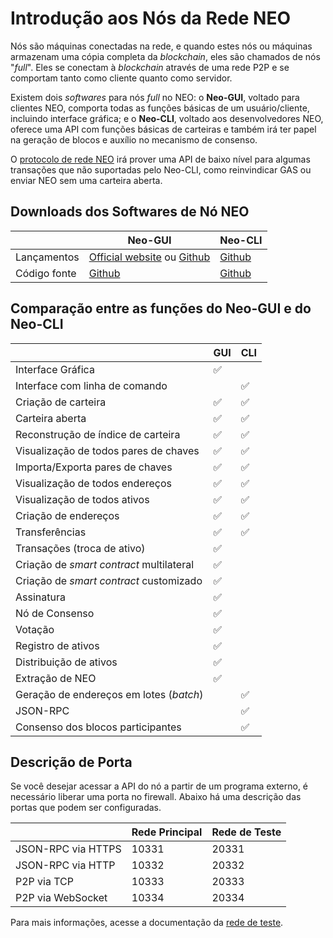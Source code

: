 # Introdução aos Nós da Rede NEO
Nós são máquinas conectadas na rede, e quando estes nós ou máquinas armazenam uma cópia completa da *blockchain*, eles são chamados de nós "*full*". Eles se conectam à *blockchain* através de uma rede P2P e se comportam tanto como cliente quanto como servidor.

Existem dois *softwares* para nós *full* no NEO: o **Neo-GUI**, voltado para clientes NEO, comporta todas as funções básicas de um usuário/cliente, incluindo interface gráfica; e o **Neo-CLI**, voltado aos desenvolvedores NEO, oferece uma API com funções básicas de carteiras e também irá ter papel na geração de blocos e auxílio no mecanismo de consenso.

O [protocolo de rede NEO](network-protocol.md) irá prover uma API de baixo nível para algumas transações que não suportadas pelo Neo-CLI, como reinvindicar GAS ou enviar NEO sem uma carteira aberta.

## Downloads dos Softwares de Nó NEO 

|      | Neo-GUI                        | Neo-CLI                        |
| ---- | ---------------------------------------- | ---------------------------------------- |
| Lançamentos | [Official website](https://www.neo.org/download) ou [Github](https://github.com/neo-project/neo-gui/releases) | [Github](https://github.com/neo-project/neo-cli/releases) |
| Código fonte | [Github](https://github.com/neo-project/neo-gui) | [Github](https://github.com/neo-project/neo-cli) |

## Comparação entre as funções do Neo-GUI e do Neo-CLI

|           | GUI  | CLI  |
| --------- | ---- | ---- |
| Interface Gráfica | ✅    |      |
| Interface com linha de comando |      | ✅    |
| Criação de carteira | ✅    | ✅    |
| Carteira aberta | ✅    | ✅  |
| Reconstrução de índice de carteira | ✅    | ✅    |
| Visualização de todos pares de chaves | ✅    | ✅    |
| Importa/Exporta pares de chaves | ✅    | ✅    |
| Visualização de todos endereços | ✅    | ✅    |
| Visualização de todos ativos  | ✅    | ✅    |
| Criação de endereços | ✅    | ✅    |
| Transferências | ✅    | ✅    |
| Transações (troca de ativo)  | ✅    |      |
| Criação de *smart contract* multilateral | ✅    |      |
| Criação de *smart contract* customizado | ✅    |      |
| Assinatura | ✅    |      |
| Nó de Consenso | ✅    |      |
| Votação | ✅    |      |
| Registro de ativos | ✅    |      |
| Distribuição de ativos | ✅    |      |
| Extração de NEO | ✅    |      |
| Geração de endereços em lotes (*batch*)  |      | ✅    |
| JSON-RPC |      | ✅    |
| Consenso dos blocos participantes |      | ✅    |

## Descrição de Porta

Se você desejar acessar a API do nó a partir de um programa externo, é necessário liberar uma porta no firewall. Abaixo há uma descrição das portas que podem ser configuradas.

|                    | Rede Principal | Rede de Teste |
| ------------------ | ------------ | ------------- |
| JSON-RPC via HTTPS | 10331        | 20331         |
| JSON-RPC via HTTP  | 10332        | 20332         |
| P2P via TCP        | 10333        | 20333         |
| P2P via WebSocket  | 10334        | 20334         |

Para mais informações, acesse a documentação da [rede de teste](testnet.md).
